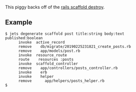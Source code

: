 This piggy backs off of the [rails scaffold destroy](https://guides.rubyonrails.org/command_line.html#rails-destroy).

## Example

    $ jets degenerate scaffold post title:string body:text published:boolean
          invoke  active_record
          remove    db/migrate/20190225231821_create_posts.rb
          remove    app/models/post.rb
          invoke  resource_route
          route    resources :posts
          invoke  scaffold_controller
          remove    app/controllers/posts_controller.rb
          invoke    erb
          invoke    helper
          remove      app/helpers/posts_helper.rb
    $
